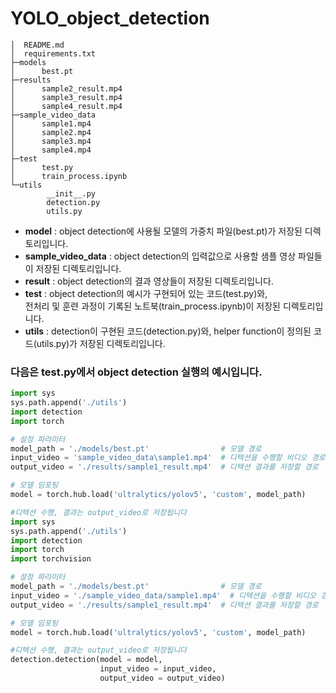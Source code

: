 # YOLO_object_detection

```
│  README.md
│  requirements.txt
├─models
│      best.pt
├─results
│      sample2_result.mp4
│      sample3_result.mp4
│      sample4_result.mp4
├─sample_video_data
│      sample1.mp4
│      sample2.mp4
│      sample3.mp4
│      sample4.mp4
├─test
│      test.py
│      train_process.ipynb
└─utils
        __init__.py
        detection.py
        utils.py
```

- **model** : object detection에 사용될 모델의 가중치 파일(best.pt)가 저장된 디렉토리입니다.  
- **sample_video_data** : object detection의 입력값으로 사용할 샘플 영상 파일들이 저장된 디렉토리입니다.  
- **result** : object detection의 결과 영상들이 저장된 디렉토리입니다.  
- **test** : object detection의 예시가 구현되어 있는 코드(test.py)와,  
전처리 및 훈련 과정이 기록된 노트북(train_process.ipynb)이 저장된 디렉토리입니다.  
- **utils** : detection이 구현된 코드(detection.py)와, helper function이 정의된 코드(utils.py)가 저장된 디렉토리입니다.
  
  
  
### 다음은 test.py에서 object detection 실행의 예시입니다.
```python
import sys
sys.path.append('./utils')
import detection
import torch

# 설정 파라미터
model_path = './models/best.pt'                # 모델 경로
input_video = 'sample_video_data\sample1.mp4'  # 디텍션을 수행할 비디오 경로
output_video = './results/sample1_result.mp4'  # 디텍션 결과를 저장할 경로

# 모델 임포팅
model = torch.hub.load('ultralytics/yolov5', 'custom', model_path)

#디텍션 수행, 결과는 output_video로 저장됩니다
import sys
sys.path.append('./utils')
import detection
import torch
import torchvision

# 설정 파라미터
model_path = './models/best.pt'                # 모델 경로
input_video = './sample_video_data/sample1.mp4'  # 디텍션을 수행할 비디오 경로
output_video = './results/sample1_result.mp4'  # 디텍션 결과를 저장할 경로

# 모델 임포팅
model = torch.hub.load('ultralytics/yolov5', 'custom', model_path)

#디텍션 수행, 결과는 output_video로 저장됩니다
detection.detection(model = model,
                    input_video = input_video,
                    output_video = output_video)
```
